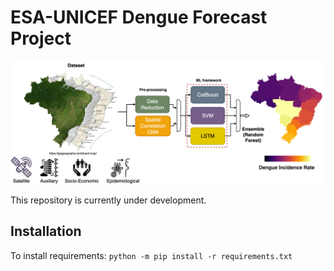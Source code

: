# ESA-UNICEF Dengue Forecast Project
![model](ens_model.png)

This repository is currently under development.

## Installation
To install requirements: `python -m pip install -r requirements.txt`